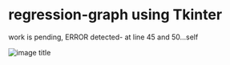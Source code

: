 # regression-graph using Tkinter

work is pending, ERROR detected- at line 45 and 50...self


![image title](https://rushter.com/image.svg)

